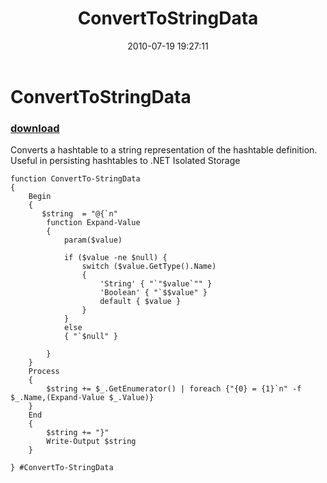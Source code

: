 ﻿---
pid:            1986
parent:         0
children:       
poster:         Chad Miller
title:          ConvertToStringData
date:           2010-07-19 19:27:11
description:    Converts a hashtable to a string representation of the hashtable definition. Useful in persisting hashtables to .NET Isolated Storage
format:         posh
---

# ConvertToStringData

### [download](1986.ps1)  

Converts a hashtable to a string representation of the hashtable definition. Useful in persisting hashtables to .NET Isolated Storage

```posh
function ConvertTo-StringData
{ 
    Begin 
    { 
       $string  = "@{`n"
        function Expand-Value
        {
            param($value)

            if ($value -ne $null) {
                switch ($value.GetType().Name)
                {
                    'String' { "`"$value`"" }
                    'Boolean' { "`$$value" }
                    default { $value }
                }
            }
            else
            { "`$null" }

        }
    } 
    Process 
    { 
        $string += $_.GetEnumerator() | foreach {"{0} = {1}`n" -f $_.Name,(Expand-Value $_.Value)}
    } 
    End 
    { 
        $string += "}" 
        Write-Output $string
    }

} #ConvertTo-StringData
```
